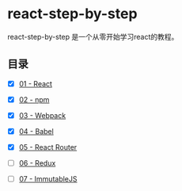 # react-step-by-step

react-step-by-step 是一个从零开始学习react的教程。

## 目录

- [x] [01 - React]()
- [x] [02 - npm]()
- [x] [03 - Webpack]()
- [x] [04 - Babel]()
- [x] [05 - React Router]()
- [ ] [06 - Redux]()
- [ ] [07 - ImmutableJS]()


